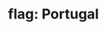 ---
layout: flags
title: "flag: Portugal"
emoji: flag_portugal
permalink: 🇵🇹.html
image: assets/img/3moji/flag_portugal.png
---